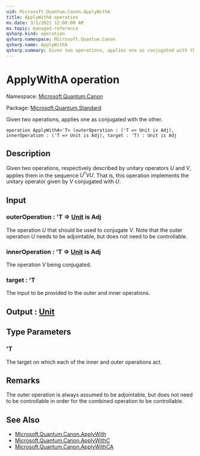 ```yaml
---
uid: Microsoft.Quantum.Canon.ApplyWithA
title: ApplyWithA operation
ms.date: 3/1/2022 12:00:00 AM
ms.topic: managed-reference
qsharp.kind: operation
qsharp.namespace: Microsoft.Quantum.Canon
qsharp.name: ApplyWithA
qsharp.summary: Given two operations, applies one as conjugated with the other.
---
```


# ApplyWithA operation

Namespace: [Microsoft.Quantum.Canon](xref:Microsoft.Quantum.Canon)

Package: [Microsoft.Quantum.Standard](https://nuget.org/packages/Microsoft.Quantum.Standard)


Given two operations, applies one as conjugated with the other.

```qsharp
operation ApplyWithA<'T> (outerOperation : ('T => Unit is Adj), innerOperation : ('T => Unit is Adj), target : 'T) : Unit is Adj
```


## Description

Given two operations, respectively described by unitary operators $U$and $V$, applies them in the sequence $U^{\dagger} V U$. That is,this operation implements the unitary operator given by $V$ conjugatedwith $U$.

## Input

### outerOperation : 'T => [Unit](xref:microsoft.quantum.qsharp.valueliterals#unit-literal)  is Adj

The operation $U$ that should be used to conjugate $V$. Note that theouter operation $U$ needs to be adjointable, but does notneed to be controllable.


### innerOperation : 'T => [Unit](xref:microsoft.quantum.qsharp.valueliterals#unit-literal)  is Adj

The operation $V$ being conjugated.


### target : 'T

The input to be provided to the outer and inner operations.



## Output : [Unit](xref:microsoft.quantum.qsharp.valueliterals#unit-literal)



## Type Parameters

### 'T

The target on which each of the inner and outer operations act.

## Remarks

The outer operation is always assumed to be adjointable, but does notneed to be controllable in order for the combined operation to becontrollable.

## See Also

- [Microsoft.Quantum.Canon.ApplyWith](xref:Microsoft.Quantum.Canon.ApplyWith)
- [Microsoft.Quantum.Canon.ApplyWithC](xref:Microsoft.Quantum.Canon.ApplyWithC)
- [Microsoft.Quantum.Canon.ApplyWithCA](xref:Microsoft.Quantum.Canon.ApplyWithCA)